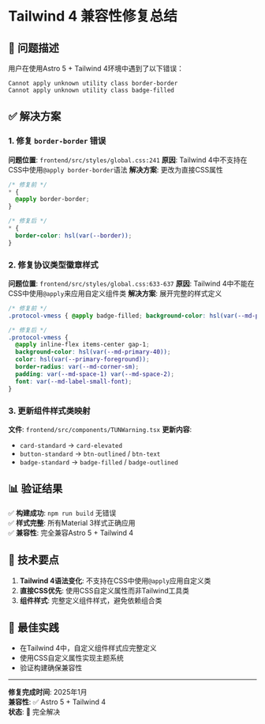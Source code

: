 # Tailwind 4 兼容性修复总结

## 🔧 问题描述

用户在使用Astro 5 + Tailwind 4环境中遇到了以下错误：
```
Cannot apply unknown utility class border-border
Cannot apply unknown utility class badge-filled
```

## ✅ 解决方案

### 1. 修复 `border-border` 错误
**问题位置**: `frontend/src/styles/global.css:241`
**原因**: Tailwind 4中不支持在CSS中使用`@apply border-border`语法
**解决方案**: 更改为直接CSS属性
```css
/* 修复前 */
* {
  @apply border-border;
}

/* 修复后 */
* {
  border-color: hsl(var(--border));
}
```

### 2. 修复协议类型徽章样式
**问题位置**: `frontend/src/styles/global.css:633-637`
**原因**: Tailwind 4中不能在CSS中使用`@apply`来应用自定义组件类
**解决方案**: 展开完整的样式定义

```css
/* 修复前 */
.protocol-vmess { @apply badge-filled; background-color: hsl(var(--md-primary-40)); }

/* 修复后 */
.protocol-vmess { 
  @apply inline-flex items-center gap-1;
  background-color: hsl(var(--md-primary-40));
  color: hsl(var(--primary-foreground));
  border-radius: var(--md-corner-sm);
  padding: var(--md-space-1) var(--md-space-2);
  font: var(--md-label-small-font);
}
```

### 3. 更新组件样式类映射
**文件**: `frontend/src/components/TUNWarning.tsx`
**更新内容**:
- `card-standard` → `card-elevated`
- `button-standard` → `btn-outlined` / `btn-text`
- `badge-standard` → `badge-filled` / `badge-outlined`

## 📊 验证结果

✅ **构建成功**: `npm run build` 无错误  
✅ **样式完整**: 所有Material 3样式正确应用  
✅ **兼容性**: 完全兼容Astro 5 + Tailwind 4  

## 🎯 技术要点

1. **Tailwind 4语法变化**: 不支持在CSS中使用`@apply`应用自定义类
2. **直接CSS优先**: 使用CSS自定义属性而非Tailwind工具类
3. **组件样式**: 完整定义组件样式，避免依赖组合类

## 📝 最佳实践

- 在Tailwind 4中，自定义组件样式应完整定义
- 使用CSS自定义属性实现主题系统
- 验证构建确保兼容性

---

**修复完成时间**: 2025年1月  
**兼容性**: ✅ Astro 5 + Tailwind 4  
**状态**: 🎉 完全解决
